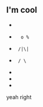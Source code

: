 I'm cool
-
-
-       o %
-      /|\|
-      / \
-
-
-
yeah right

<!---
Theawesome170/Theawesome170 is a ✨ special ✨ repository because its `README.md` (this file) appears on your GitHub profile.
You can click the Preview link to take a look at your changes.
--->
